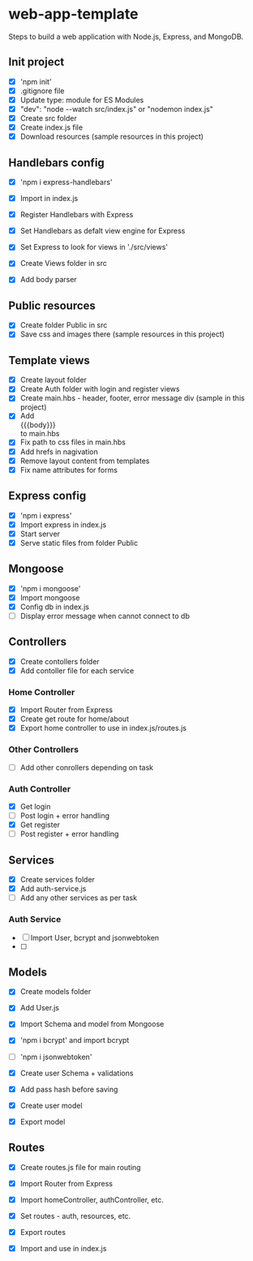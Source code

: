 # web-app-template
Steps to build a web application with Node.js, Express, and MongoDB.

## Init project
- [x] 'npm init'
- [x] .gitignore file
- [x] Update type: module for ES Modules
- [x] "dev": "node --watch src/index.js" or "nodemon index.js"
- [x] Create src folder
- [x] Create index.js file
- [x] Download resources (sample resources in this project)

## Handlebars config
- [x] 'npm i express-handlebars'
- [x] Import in index.js
- [x] Register Handlebars with Express
- [x] Set Handlebars as defalt view engine for Express
- [x] Set Express to look for views in './src/views'
- [x] Create Views folder in src
- [x] Add body parser


## Public resources
- [x] Create folder Public in src
- [x] Save css and images there (sample resources in this project)

## Template views
- [x] Create layout folder
- [x] Create Auth folder with login and register views
- [x] Create main.hbs - header, footer, error message div (sample in this project)
- [x] Add  <main>{{{body}}}</main> to main.hbs
- [x] Fix path to css files in main.hbs
- [x] Add hrefs in nagivation
- [x] Remove layout content from templates
- [x] Fix name attributes for forms

## Express config
- [x] 'npm i express'
- [x] Import express in index.js
- [x] Start server
- [x] Serve static files from folder Public

## Mongoose
- [x] 'npm i mongoose'
- [x] Import mongoose
- [x] Config db in index.js
- [ ] Display error message when cannot connect to db

## Controllers
- [x] Create contollers folder
- [x] Add contoller file for each service

### Home Controller
- [x] Import Router from Express
- [x] Create get route for home/about
- [x] Export home controller to use in index.js/routes.js

### Other Controllers
- [ ] Add other conrollers depending on task

### Auth Controller
- [x] Get login
- [ ] Post login + error handling
- [x] Get register
- [ ] Post register + error handling

## Services
- [x] Create services folder
- [x] Add auth-service.js
- [ ] Add any other services as per task

### Auth Service
- [ ] Import User, bcrypt and jsonwebtoken
- [ ] 

## Models
- [x] Create models folder
- [x] Add User.js
- [x] Import Schema and model from Mongoose
- [x] 'npm i bcrypt' and import bcrypt
- [ ] 'npm i jsonwebtoken'
- [x] Create user Schema + validations
- [x] Add pass hash before saving
- [x] Create user model
- [x] Export model


## Routes
- [x] Create routes.js file for main routing
- [x] Import Router from Express
- [x] Import homeController, authController, etc.
- [x] Set routes - auth, resources, etc.
- [x] Export routes
- [x] Import and use in index.js



